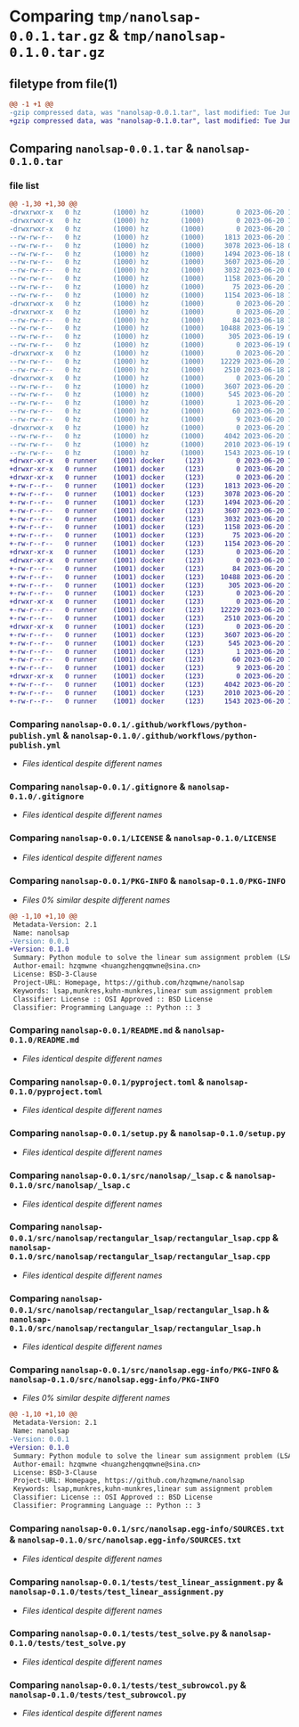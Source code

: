 # Comparing `tmp/nanolsap-0.0.1.tar.gz` & `tmp/nanolsap-0.1.0.tar.gz`

## filetype from file(1)

```diff
@@ -1 +1 @@
-gzip compressed data, was "nanolsap-0.0.1.tar", last modified: Tue Jun 20 12:30:11 2023, max compression
+gzip compressed data, was "nanolsap-0.1.0.tar", last modified: Tue Jun 20 12:41:32 2023, max compression
```

## Comparing `nanolsap-0.0.1.tar` & `nanolsap-0.1.0.tar`

### file list

```diff
@@ -1,30 +1,30 @@
-drwxrwxr-x   0 hz        (1000) hz        (1000)        0 2023-06-20 12:30:11.875722 nanolsap-0.0.1/
-drwxrwxr-x   0 hz        (1000) hz        (1000)        0 2023-06-20 12:30:11.871722 nanolsap-0.0.1/.github/
-drwxrwxr-x   0 hz        (1000) hz        (1000)        0 2023-06-20 12:30:11.871722 nanolsap-0.0.1/.github/workflows/
--rw-rw-r--   0 hz        (1000) hz        (1000)     1813 2023-06-20 11:57:55.000000 nanolsap-0.0.1/.github/workflows/python-publish.yml
--rw-rw-r--   0 hz        (1000) hz        (1000)     3078 2023-06-18 09:37:25.000000 nanolsap-0.0.1/.gitignore
--rw-rw-r--   0 hz        (1000) hz        (1000)     1494 2023-06-18 09:37:25.000000 nanolsap-0.0.1/LICENSE
--rw-rw-r--   0 hz        (1000) hz        (1000)     3607 2023-06-20 12:30:11.875722 nanolsap-0.0.1/PKG-INFO
--rw-rw-r--   0 hz        (1000) hz        (1000)     3032 2023-06-20 09:06:56.000000 nanolsap-0.0.1/README.md
--rw-rw-r--   0 hz        (1000) hz        (1000)     1158 2023-06-20 11:45:29.000000 nanolsap-0.0.1/pyproject.toml
--rw-rw-r--   0 hz        (1000) hz        (1000)       75 2023-06-20 12:30:11.875722 nanolsap-0.0.1/setup.cfg
--rw-rw-r--   0 hz        (1000) hz        (1000)     1154 2023-06-18 11:51:40.000000 nanolsap-0.0.1/setup.py
-drwxrwxr-x   0 hz        (1000) hz        (1000)        0 2023-06-20 12:30:11.871722 nanolsap-0.0.1/src/
-drwxrwxr-x   0 hz        (1000) hz        (1000)        0 2023-06-20 12:30:11.871722 nanolsap-0.0.1/src/nanolsap/
--rw-rw-r--   0 hz        (1000) hz        (1000)       84 2023-06-18 13:17:04.000000 nanolsap-0.0.1/src/nanolsap/__init__.py
--rw-rw-r--   0 hz        (1000) hz        (1000)    10488 2023-06-19 11:26:00.000000 nanolsap-0.0.1/src/nanolsap/_lsap.c
--rw-rw-r--   0 hz        (1000) hz        (1000)      305 2023-06-19 00:42:14.000000 nanolsap-0.0.1/src/nanolsap/_lsap.pyi
--rw-rw-r--   0 hz        (1000) hz        (1000)        0 2023-06-19 00:50:46.000000 nanolsap-0.0.1/src/nanolsap/py.typed
-drwxrwxr-x   0 hz        (1000) hz        (1000)        0 2023-06-20 12:30:11.875722 nanolsap-0.0.1/src/nanolsap/rectangular_lsap/
--rw-rw-r--   0 hz        (1000) hz        (1000)    12229 2023-06-20 11:36:31.000000 nanolsap-0.0.1/src/nanolsap/rectangular_lsap/rectangular_lsap.cpp
--rw-rw-r--   0 hz        (1000) hz        (1000)     2510 2023-06-18 23:03:33.000000 nanolsap-0.0.1/src/nanolsap/rectangular_lsap/rectangular_lsap.h
-drwxrwxr-x   0 hz        (1000) hz        (1000)        0 2023-06-20 12:30:11.871722 nanolsap-0.0.1/src/nanolsap.egg-info/
--rw-rw-r--   0 hz        (1000) hz        (1000)     3607 2023-06-20 12:30:11.000000 nanolsap-0.0.1/src/nanolsap.egg-info/PKG-INFO
--rw-rw-r--   0 hz        (1000) hz        (1000)      545 2023-06-20 12:30:11.000000 nanolsap-0.0.1/src/nanolsap.egg-info/SOURCES.txt
--rw-rw-r--   0 hz        (1000) hz        (1000)        1 2023-06-20 12:30:11.000000 nanolsap-0.0.1/src/nanolsap.egg-info/dependency_links.txt
--rw-rw-r--   0 hz        (1000) hz        (1000)       60 2023-06-20 12:30:11.000000 nanolsap-0.0.1/src/nanolsap.egg-info/requires.txt
--rw-rw-r--   0 hz        (1000) hz        (1000)        9 2023-06-20 12:30:11.000000 nanolsap-0.0.1/src/nanolsap.egg-info/top_level.txt
-drwxrwxr-x   0 hz        (1000) hz        (1000)        0 2023-06-20 12:30:11.875722 nanolsap-0.0.1/tests/
--rw-rw-r--   0 hz        (1000) hz        (1000)     4042 2023-06-20 12:04:54.000000 nanolsap-0.0.1/tests/test_linear_assignment.py
--rw-rw-r--   0 hz        (1000) hz        (1000)     2010 2023-06-19 06:34:44.000000 nanolsap-0.0.1/tests/test_solve.py
--rw-rw-r--   0 hz        (1000) hz        (1000)     1543 2023-06-19 09:13:03.000000 nanolsap-0.0.1/tests/test_subrowcol.py
+drwxr-xr-x   0 runner    (1001) docker     (123)        0 2023-06-20 12:41:32.255155 nanolsap-0.1.0/
+drwxr-xr-x   0 runner    (1001) docker     (123)        0 2023-06-20 12:41:32.251155 nanolsap-0.1.0/.github/
+drwxr-xr-x   0 runner    (1001) docker     (123)        0 2023-06-20 12:41:32.255155 nanolsap-0.1.0/.github/workflows/
+-rw-r--r--   0 runner    (1001) docker     (123)     1813 2023-06-20 12:41:15.000000 nanolsap-0.1.0/.github/workflows/python-publish.yml
+-rw-r--r--   0 runner    (1001) docker     (123)     3078 2023-06-20 12:41:15.000000 nanolsap-0.1.0/.gitignore
+-rw-r--r--   0 runner    (1001) docker     (123)     1494 2023-06-20 12:41:15.000000 nanolsap-0.1.0/LICENSE
+-rw-r--r--   0 runner    (1001) docker     (123)     3607 2023-06-20 12:41:32.255155 nanolsap-0.1.0/PKG-INFO
+-rw-r--r--   0 runner    (1001) docker     (123)     3032 2023-06-20 12:41:15.000000 nanolsap-0.1.0/README.md
+-rw-r--r--   0 runner    (1001) docker     (123)     1158 2023-06-20 12:41:15.000000 nanolsap-0.1.0/pyproject.toml
+-rw-r--r--   0 runner    (1001) docker     (123)       75 2023-06-20 12:41:32.259155 nanolsap-0.1.0/setup.cfg
+-rw-r--r--   0 runner    (1001) docker     (123)     1154 2023-06-20 12:41:15.000000 nanolsap-0.1.0/setup.py
+drwxr-xr-x   0 runner    (1001) docker     (123)        0 2023-06-20 12:41:32.251155 nanolsap-0.1.0/src/
+drwxr-xr-x   0 runner    (1001) docker     (123)        0 2023-06-20 12:41:32.255155 nanolsap-0.1.0/src/nanolsap/
+-rw-r--r--   0 runner    (1001) docker     (123)       84 2023-06-20 12:41:15.000000 nanolsap-0.1.0/src/nanolsap/__init__.py
+-rw-r--r--   0 runner    (1001) docker     (123)    10488 2023-06-20 12:41:15.000000 nanolsap-0.1.0/src/nanolsap/_lsap.c
+-rw-r--r--   0 runner    (1001) docker     (123)      305 2023-06-20 12:41:15.000000 nanolsap-0.1.0/src/nanolsap/_lsap.pyi
+-rw-r--r--   0 runner    (1001) docker     (123)        0 2023-06-20 12:41:15.000000 nanolsap-0.1.0/src/nanolsap/py.typed
+drwxr-xr-x   0 runner    (1001) docker     (123)        0 2023-06-20 12:41:32.255155 nanolsap-0.1.0/src/nanolsap/rectangular_lsap/
+-rw-r--r--   0 runner    (1001) docker     (123)    12229 2023-06-20 12:41:15.000000 nanolsap-0.1.0/src/nanolsap/rectangular_lsap/rectangular_lsap.cpp
+-rw-r--r--   0 runner    (1001) docker     (123)     2510 2023-06-20 12:41:15.000000 nanolsap-0.1.0/src/nanolsap/rectangular_lsap/rectangular_lsap.h
+drwxr-xr-x   0 runner    (1001) docker     (123)        0 2023-06-20 12:41:32.255155 nanolsap-0.1.0/src/nanolsap.egg-info/
+-rw-r--r--   0 runner    (1001) docker     (123)     3607 2023-06-20 12:41:32.000000 nanolsap-0.1.0/src/nanolsap.egg-info/PKG-INFO
+-rw-r--r--   0 runner    (1001) docker     (123)      545 2023-06-20 12:41:32.000000 nanolsap-0.1.0/src/nanolsap.egg-info/SOURCES.txt
+-rw-r--r--   0 runner    (1001) docker     (123)        1 2023-06-20 12:41:32.000000 nanolsap-0.1.0/src/nanolsap.egg-info/dependency_links.txt
+-rw-r--r--   0 runner    (1001) docker     (123)       60 2023-06-20 12:41:32.000000 nanolsap-0.1.0/src/nanolsap.egg-info/requires.txt
+-rw-r--r--   0 runner    (1001) docker     (123)        9 2023-06-20 12:41:32.000000 nanolsap-0.1.0/src/nanolsap.egg-info/top_level.txt
+drwxr-xr-x   0 runner    (1001) docker     (123)        0 2023-06-20 12:41:32.255155 nanolsap-0.1.0/tests/
+-rw-r--r--   0 runner    (1001) docker     (123)     4042 2023-06-20 12:41:15.000000 nanolsap-0.1.0/tests/test_linear_assignment.py
+-rw-r--r--   0 runner    (1001) docker     (123)     2010 2023-06-20 12:41:15.000000 nanolsap-0.1.0/tests/test_solve.py
+-rw-r--r--   0 runner    (1001) docker     (123)     1543 2023-06-20 12:41:15.000000 nanolsap-0.1.0/tests/test_subrowcol.py
```

### Comparing `nanolsap-0.0.1/.github/workflows/python-publish.yml` & `nanolsap-0.1.0/.github/workflows/python-publish.yml`

 * *Files identical despite different names*

### Comparing `nanolsap-0.0.1/.gitignore` & `nanolsap-0.1.0/.gitignore`

 * *Files identical despite different names*

### Comparing `nanolsap-0.0.1/LICENSE` & `nanolsap-0.1.0/LICENSE`

 * *Files identical despite different names*

### Comparing `nanolsap-0.0.1/PKG-INFO` & `nanolsap-0.1.0/PKG-INFO`

 * *Files 0% similar despite different names*

```diff
@@ -1,10 +1,10 @@
 Metadata-Version: 2.1
 Name: nanolsap
-Version: 0.0.1
+Version: 0.1.0
 Summary: Python module to solve the linear sum assignment problem (LSAP) low memory friendly
 Author-email: hzqmwne <huangzhengqmwne@sina.cn>
 License: BSD-3-Clause
 Project-URL: Homepage, https://github.com/hzqmwne/nanolsap
 Keywords: lsap,munkres,kuhn-munkres,linear sum assignment problem
 Classifier: License :: OSI Approved :: BSD License
 Classifier: Programming Language :: Python :: 3
```

### Comparing `nanolsap-0.0.1/README.md` & `nanolsap-0.1.0/README.md`

 * *Files identical despite different names*

### Comparing `nanolsap-0.0.1/pyproject.toml` & `nanolsap-0.1.0/pyproject.toml`

 * *Files identical despite different names*

### Comparing `nanolsap-0.0.1/setup.py` & `nanolsap-0.1.0/setup.py`

 * *Files identical despite different names*

### Comparing `nanolsap-0.0.1/src/nanolsap/_lsap.c` & `nanolsap-0.1.0/src/nanolsap/_lsap.c`

 * *Files identical despite different names*

### Comparing `nanolsap-0.0.1/src/nanolsap/rectangular_lsap/rectangular_lsap.cpp` & `nanolsap-0.1.0/src/nanolsap/rectangular_lsap/rectangular_lsap.cpp`

 * *Files identical despite different names*

### Comparing `nanolsap-0.0.1/src/nanolsap/rectangular_lsap/rectangular_lsap.h` & `nanolsap-0.1.0/src/nanolsap/rectangular_lsap/rectangular_lsap.h`

 * *Files identical despite different names*

### Comparing `nanolsap-0.0.1/src/nanolsap.egg-info/PKG-INFO` & `nanolsap-0.1.0/src/nanolsap.egg-info/PKG-INFO`

 * *Files 0% similar despite different names*

```diff
@@ -1,10 +1,10 @@
 Metadata-Version: 2.1
 Name: nanolsap
-Version: 0.0.1
+Version: 0.1.0
 Summary: Python module to solve the linear sum assignment problem (LSAP) low memory friendly
 Author-email: hzqmwne <huangzhengqmwne@sina.cn>
 License: BSD-3-Clause
 Project-URL: Homepage, https://github.com/hzqmwne/nanolsap
 Keywords: lsap,munkres,kuhn-munkres,linear sum assignment problem
 Classifier: License :: OSI Approved :: BSD License
 Classifier: Programming Language :: Python :: 3
```

### Comparing `nanolsap-0.0.1/src/nanolsap.egg-info/SOURCES.txt` & `nanolsap-0.1.0/src/nanolsap.egg-info/SOURCES.txt`

 * *Files identical despite different names*

### Comparing `nanolsap-0.0.1/tests/test_linear_assignment.py` & `nanolsap-0.1.0/tests/test_linear_assignment.py`

 * *Files identical despite different names*

### Comparing `nanolsap-0.0.1/tests/test_solve.py` & `nanolsap-0.1.0/tests/test_solve.py`

 * *Files identical despite different names*

### Comparing `nanolsap-0.0.1/tests/test_subrowcol.py` & `nanolsap-0.1.0/tests/test_subrowcol.py`

 * *Files identical despite different names*


